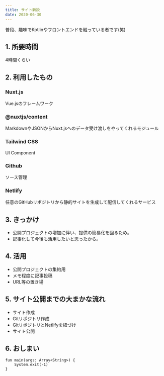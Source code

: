 ```yaml
---
title: サイト新設
date: 2020-06-30
---
```


普段、趣味でKotlinやフロントエンドを触っている者です(笑)<br/>

## 1. 所要時間
4時間くらい

## 2. 利用したもの

### Nuxt.js
Vue.jsのフレームワーク

### @nuxtjs/content
MarkdownやJSONからNuxt.jsへのデータ受け渡しをやってくれるモジュール

### Tailwind CSS
UI Component

### Github
ソース管理

### Netlify
任意のGitHubリポジトリから静的サイトを生成して配信してくれるサービス

## 3. きっかけ
- 公開プロジェクトの増加に伴い、提供の簡易化を図るため。
- 記事化して今後も活用したいと思ったから。

## 4. 活用
- 公開プロジェクトの集約用
- メモ程度に記事投稿
- URL等の置き場

## 5. サイト公開までの大まかな流れ
- サイト作成
- Gitリポジトリ作成
- GitリポジトリとNetlifyを紐づけ
- サイト公開

## 6. おしまい

```kotlin[Main.kt]
fun main(args: Array<String>) {
    System.exit(-1)
}
```
